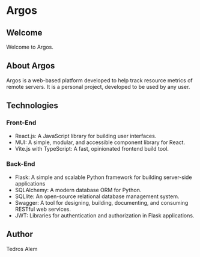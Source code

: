 # Argos

## Welcome

Welcome to Argos.

## About Argos

Argos is a web-based platform developed to help track resource metrics of remote servers. It is a personal project, developed to be used by any user.

## Technologies

### Front-End

<ul>
<li>React.js: A JavaScript library for building user interfaces.</li>
<li>MUI: A simple, modular, and accessible component library for React.</li>
<li>Vite.js with TypeScript: A fast, opinionated frontend build tool.</li>
</ul>

### Back-End

<ul>
<li>Flask: A simple and scalable Python framework for building server-side applications</li>
<li>SQLAlchemy: A modern database ORM for Python.</li>
<li>SQLlite: An open-source relational database management system.</li>
<li>Swagger: A tool for designing, building, documenting, and consuming RESTful web services.</li>
<li>JWT: Libraries for authentication and authorization in Flask applications.</li>
</ul>

## Author

<a src='https://www.linkedin.com/in/tedrosalemasfaha'>Tedros Alem</a>
